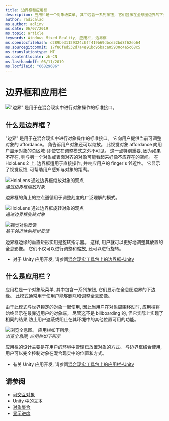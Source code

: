 ```yaml
---
title: 边界框和应用栏
description: 应用栏是一个对象级菜单, 其中包含一系列按钮, 它们显示在全息图边界的下边缘。
author: radicalad
ms.author: adlinv
ms.date: 06/07/2019
ms.topic: article
keywords: Windows Mixed Reality, 应用栏, 边界框
ms.openlocfilehash: d289be31129324c6ff419b69dbce52bd8f62eb64
ms.sourcegitcommit: 17f86fed532d7a4e91bd95baca05930c4a5c68c5
ms.translationtype: MT
ms.contentlocale: zh-CN
ms.lasthandoff: 06/11/2019
ms.locfileid: "66829686"
---
```

# <a name="bounding-box-and-app-bar"></a>边界框和应用栏
!["边界" 是用于在混合现实中进行对象操作的标准接口。](images/640px-boundingbox-hero.jpg)<br>

## <a name="what-is-the-bounding-box"></a>什么是边界框？

"边界" 是用于在混合现实中进行对象操作的标准接口。 它向用户提供当前可调整对象的 affordance。 角告诉用户对象还可以缩放。 此视觉对象 affordance 向用户显示对象的总区域–即使它在调整模式之外不可见。 这一点特别重要, 因为如果不存在, 则与另一个对象或表面对齐的对象可能看起来好像不应存在的空间。 在 HoloLens 2 上, 边界框适用于直接操作, 并响应用户的 finger's 邻近性。 它显示了视觉反馈, 可帮助用户感知与对象的距离。 

![HoloLens 通过边界框缩放对象的观点](images/HoloLens2_BoundingBox.gif)<br>
*通过边界框缩放对象*

边界框的角上的控点遵循用于调整刻度的广泛理解的模式。 

![HoloLens 通过边界框旋转对象的观点](images/HoloLens2_BoundingBox_Rotate.gif)<br>
*通过边界框旋转对象*


![视觉对象反馈](images/HoloLens2_Proximity.gif)<br>
*基于邻近性的视觉反馈*

边界框边缘的垂直矩形实用是旋转指示器。 这样, 用户就可以更好地调整其放置的全息影像。 它们不仅可以进行调整和缩放, 还可以进行旋转。

* 对于 Unity 应用开发, 请参阅[混合现实工具包上的边界框-Unity](https://microsoft.github.io/MixedRealityToolkit-Unity/Documentation/README_BoundingBox.html)



## <a name="what-is-the-app-bar"></a>什么是应用栏？

应用栏是一个对象级菜单, 其中包含一系列按钮, 它们显示在全息图边界的下边缘。 此模式通常用于使用户能够删除和调整全息影像。

由于此模式与世界锁定的对象一起使用, 因此当用户在对象周围移动时, 应用栏将始终显示在最靠近用户的对象端。 尽管这不是 billboarding 的, 但它实际上实现了相同的结果;防止用户遮蔽或阻止在其环境中的其他位置可用的功能。

![浏览全息图。 应用栏如下所示。](images/HoloLens2_AppBarFollowing.gif)<br>
*浏览全息图, 应用栏如下所示*

应用栏的设计主要是在用户的环境中管理已放置对象的方式。 与边界框结合使用, 用户可以完全控制对象在混合现实中的位置和方式。

* 有关 Unity 应用开发, 请参阅[混合现实工具包上的应用栏-Unity](https://microsoft.github.io/MixedRealityToolkit-Unity/Documentation/README_AppBar.html)

## <a name="see-also"></a>请参阅
* [可交互对象](interactable-object.md)
* [Unity 中的文本](text-in-unity.md)
* [对象集合](object-collection.md)
* [显示进度](progress.md)
